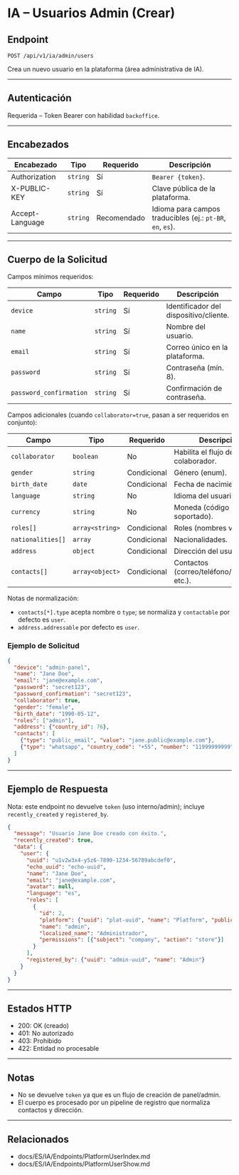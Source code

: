 # IA – Usuarios Admin (Crear)

## Endpoint

`POST /api/v1/ia/admin/users`

Crea un nuevo usuario en la plataforma (área administrativa de IA).

---

## Autenticación

Requerida – Token Bearer con habilidad `backoffice`.

---

## Encabezados

| Encabezado | Tipo | Requerido | Descripción |
| ---------- | ---- | --------- | ----------- |
| Authorization | `string` | Sí | `Bearer {token}`. |
| X-PUBLIC-KEY | `string` | Sí | Clave pública de la plataforma. |
| Accept-Language | `string` | Recomendado | Idioma para campos traducibles (ej.: `pt-BR`, `en`, `es`). |

---

## Cuerpo de la Solicitud

Campos mínimos requeridos:

| Campo | Tipo | Requerido | Descripción |
| ----- | ---- | --------- | ----------- |
| `device` | `string` | Sí | Identificador del dispositivo/cliente. |
| `name` | `string` | Sí | Nombre del usuario. |
| `email` | `string` | Sí | Correo único en la plataforma. |
| `password` | `string` | Sí | Contraseña (mín. 8). |
| `password_confirmation` | `string` | Sí | Confirmación de contraseña. |

Campos adicionales (cuando `collaborator=true`, pasan a ser requeridos en conjunto):

| Campo | Tipo | Requerido | Descripción |
| ----- | ---- | --------- | ----------- |
| `collaborator` | `boolean` | No | Habilita el flujo de colaborador. |
| `gender` | `string` | Condicional | Género (enum). |
| `birth_date` | `date` | Condicional | Fecha de nacimiento. |
| `language` | `string` | No | Idioma del usuario (enum). |
| `currency` | `string` | No | Moneda (código ISO soportado). |
| `roles[]` | `array<string>` | Condicional | Roles (nombres válidos). |
| `nationalities[]` | `array` | Condicional | Nacionalidades. |
| `address` | `object` | Condicional | Dirección del usuario. |
| `contacts[]` | `array<object>` | Condicional | Contactos (correo/teléfono/whatsapp, etc.). |

Notas de normalización:

- `contacts[*].type` acepta nombre o `type`; se normaliza y `contactable` por defecto es `user`.
- `address.addressable` por defecto es `user`.

### Ejemplo de Solicitud

```json
{
  "device": "admin-panel",
  "name": "Jane Doe",
  "email": "jane@example.com",
  "password": "secret123",
  "password_confirmation": "secret123",
  "collaborator": true,
  "gender": "female",
  "birth_date": "1990-05-12",
  "roles": ["admin"],
  "address": {"country_id": 76},
  "contacts": [
    {"type": "public_email", "value": "jane.public@example.com"},
    {"type": "whatsapp", "country_code": "+55", "number": "11999999999"}
  ]
}
```

---

## Ejemplo de Respuesta

Nota: este endpoint no devuelve `token` (uso interno/admin); incluye `recently_created` y `registered_by`.

```json
{
  "message": "Usuario Jane Doe creado con éxito.",
  "recently_created": true,
  "data": {
    "user": {
      "uuid": "u1v2w3x4-y5z6-7890-1234-56789abcdef0",
      "echo_uuid": "echo-uuid",
      "name": "Jane Doe",
      "email": "jane@example.com",
      "avatar": null,
      "language": "es",
      "roles": [
        {
          "id": 2,
          "platform": {"uuid": "plat-uuid", "name": "Platform", "public_key": "..."},
          "name": "admin",
          "localized_name": "Administrador",
          "permissions": [{"subject": "company", "action": "store"}]
        }
      ],
      "registered_by": {"uuid": "admin-uuid", "name": "Admin"}
    }
  }
}
```

---

## Estados HTTP

- 200: OK (creado)
- 401: No autorizado
- 403: Prohibido
- 422: Entidad no procesable

---

## Notas

- No se devuelve `token` ya que es un flujo de creación de panel/admin.
- El cuerpo es procesado por un pipeline de registro que normaliza contactos y dirección.

---

## Relacionados

- docs/ES/IA/Endpoints/PlatformUserIndex.md
- docs/ES/IA/Endpoints/PlatformUserShow.md
